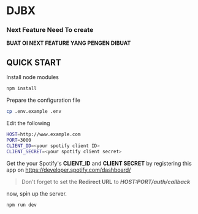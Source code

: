 # DJBX

### Next Feature Need To create
**BUAT OI NEXT FEATURE YANG PENGEN DIBUAT**

## QUICK START
Install node modules
```bash
npm install
```
Prepare the configuration file
```bash
cp .env.example .env
```
Edit the following
```bash
HOST=http://www.example.com
PORT=3000
CLIENT_ID=<your spotify client ID>
CLIENT_SECRET=<your spotify client secret>
```
Get the your Spotify's **CLIENT_ID** and **CLIENT SECRET** by registering this app on https://developer.spotify.com/dashboard/
> Don't forget to set the **Redirect URL** to **_HOST:PORT/auth/callback_**

now, spin up the server. 
```bash
npm run dev
```


